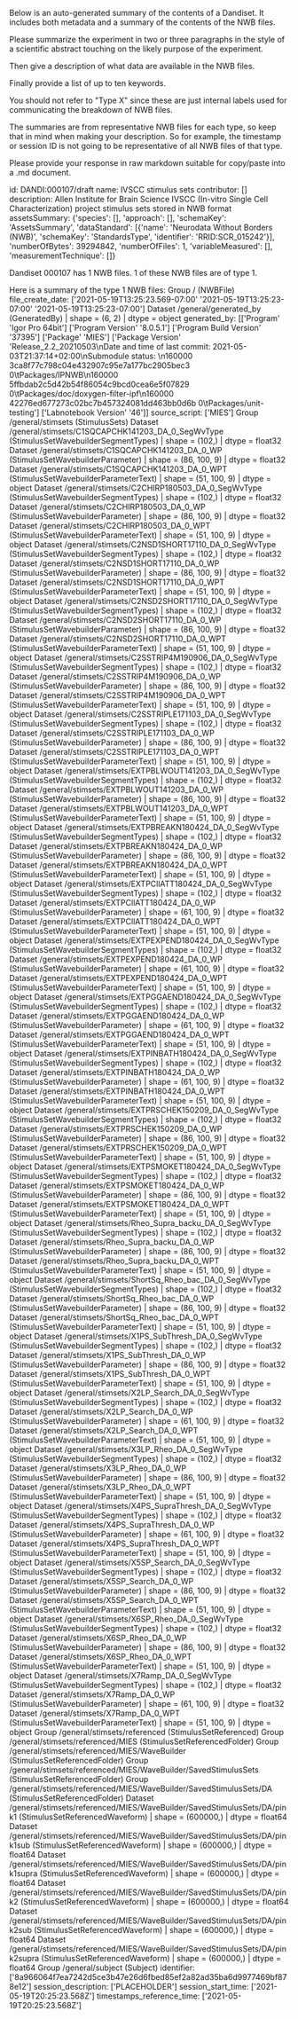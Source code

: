 
Below is an auto-generated summary of the contents of a Dandiset. It includes both metadata and a summary of the contents of the NWB files.

Please summarize the experiment in two or three paragraphs in the style of a scientific abstract touching on the likely purpose of the experiment.

Then give a description of what data are available in the NWB files.

Finally provide a list of up to ten keywords.

You should not refer to "Type X" since these are just internal labels used for communicating the breakdown of NWB files.

The summaries are from representative NWB files for each type, so keep that in mind when making your description. So for example, the timestamp or session ID is not going to be representative of all NWB files of that type.

Please provide your response in raw markdown suitable for copy/paste into a .md document.


id: DANDI:000107/draft
name: IVSCC stimulus sets
contributor: []
description: Allen Institute for Brain Science IVSCC (In-vitro Single Cell Characterization) project stimulus sets stored in NWB format
assetsSummary: {'species': [], 'approach': [], 'schemaKey': 'AssetsSummary', 'dataStandard': [{'name': 'Neurodata Without Borders (NWB)', 'schemaKey': 'StandardsType', 'identifier': 'RRID:SCR_015242'}], 'numberOfBytes': 39294842, 'numberOfFiles': 1, 'variableMeasured': [], 'measurementTechnique': []}

Dandiset 000107 has 1 NWB files.
1 of these NWB files are of type 1.


Here is a summary of the type 1 NWB files:
  Group / (NWBFile) 
  file_create_date: ['2021-05-19T13:25:23.569-07:00' '2021-05-19T13:25:23-07:00'
   '2021-05-19T13:25:23-07:00']
  Dataset /general/generated_by (GeneratedBy)  | shape = (6, 2) | dtype = object
  generated_by: [['Program' 'Igor Pro 64bit']
   ['Program Version' '8.0.5.1']
   ['Program Build Version' '37395']
   ['Package' 'MIES']
   ['Package Version'
    'Release_2.2_20210503\nDate and time of last commit: 2021-05-03T21:37:14+02:00\nSubmodule status: \n160000 3ca8f77c798c04e432907c95e7a177bc2905bec3 0\tPackages/IPNWB\n160000 5ffbdab2c5d42b54f86054c9bcd0cea6e5f07829 0\tPackages/doc/doxygen-filter-ipf\n160000 42276ed677273c02bc7b457324081dd463bb0d6b 0\tPackages/unit-testing']
   ['Labnotebook Version' '46']]
  source_script: ['MIES']
  Group /general/stimsets (StimulusSets) 
  Dataset /general/stimsets/C1SQCAPCHK141203_DA_0_SegWvType (StimulusSetWavebuilderSegmentTypes)  | shape = (102,) | dtype = float32
  Dataset /general/stimsets/C1SQCAPCHK141203_DA_0_WP (StimulusSetWavebuilderParameter)  | shape = (86, 100, 9) | dtype = float32
  Dataset /general/stimsets/C1SQCAPCHK141203_DA_0_WPT (StimulusSetWavebuilderParameterText)  | shape = (51, 100, 9) | dtype = object
  Dataset /general/stimsets/C2CHIRP180503_DA_0_SegWvType (StimulusSetWavebuilderSegmentTypes)  | shape = (102,) | dtype = float32
  Dataset /general/stimsets/C2CHIRP180503_DA_0_WP (StimulusSetWavebuilderParameter)  | shape = (86, 100, 9) | dtype = float32
  Dataset /general/stimsets/C2CHIRP180503_DA_0_WPT (StimulusSetWavebuilderParameterText)  | shape = (51, 100, 9) | dtype = object
  Dataset /general/stimsets/C2NSD1SHORT17110_DA_0_SegWvType (StimulusSetWavebuilderSegmentTypes)  | shape = (102,) | dtype = float32
  Dataset /general/stimsets/C2NSD1SHORT17110_DA_0_WP (StimulusSetWavebuilderParameter)  | shape = (86, 100, 9) | dtype = float32
  Dataset /general/stimsets/C2NSD1SHORT17110_DA_0_WPT (StimulusSetWavebuilderParameterText)  | shape = (51, 100, 9) | dtype = object
  Dataset /general/stimsets/C2NSD2SHORT17110_DA_0_SegWvType (StimulusSetWavebuilderSegmentTypes)  | shape = (102,) | dtype = float32
  Dataset /general/stimsets/C2NSD2SHORT17110_DA_0_WP (StimulusSetWavebuilderParameter)  | shape = (86, 100, 9) | dtype = float32
  Dataset /general/stimsets/C2NSD2SHORT17110_DA_0_WPT (StimulusSetWavebuilderParameterText)  | shape = (51, 100, 9) | dtype = object
  Dataset /general/stimsets/C2SSTRIP4M190906_DA_0_SegWvType (StimulusSetWavebuilderSegmentTypes)  | shape = (102,) | dtype = float32
  Dataset /general/stimsets/C2SSTRIP4M190906_DA_0_WP (StimulusSetWavebuilderParameter)  | shape = (86, 100, 9) | dtype = float32
  Dataset /general/stimsets/C2SSTRIP4M190906_DA_0_WPT (StimulusSetWavebuilderParameterText)  | shape = (51, 100, 9) | dtype = object
  Dataset /general/stimsets/C2SSTRIPLE171103_DA_0_SegWvType (StimulusSetWavebuilderSegmentTypes)  | shape = (102,) | dtype = float32
  Dataset /general/stimsets/C2SSTRIPLE171103_DA_0_WP (StimulusSetWavebuilderParameter)  | shape = (86, 100, 9) | dtype = float32
  Dataset /general/stimsets/C2SSTRIPLE171103_DA_0_WPT (StimulusSetWavebuilderParameterText)  | shape = (51, 100, 9) | dtype = object
  Dataset /general/stimsets/EXTPBLWOUT141203_DA_0_SegWvType (StimulusSetWavebuilderSegmentTypes)  | shape = (102,) | dtype = float32
  Dataset /general/stimsets/EXTPBLWOUT141203_DA_0_WP (StimulusSetWavebuilderParameter)  | shape = (86, 100, 9) | dtype = float32
  Dataset /general/stimsets/EXTPBLWOUT141203_DA_0_WPT (StimulusSetWavebuilderParameterText)  | shape = (51, 100, 9) | dtype = object
  Dataset /general/stimsets/EXTPBREAKN180424_DA_0_SegWvType (StimulusSetWavebuilderSegmentTypes)  | shape = (102,) | dtype = float32
  Dataset /general/stimsets/EXTPBREAKN180424_DA_0_WP (StimulusSetWavebuilderParameter)  | shape = (86, 100, 9) | dtype = float32
  Dataset /general/stimsets/EXTPBREAKN180424_DA_0_WPT (StimulusSetWavebuilderParameterText)  | shape = (51, 100, 9) | dtype = object
  Dataset /general/stimsets/EXTPCllATT180424_DA_0_SegWvType (StimulusSetWavebuilderSegmentTypes)  | shape = (102,) | dtype = float32
  Dataset /general/stimsets/EXTPCllATT180424_DA_0_WP (StimulusSetWavebuilderParameter)  | shape = (61, 100, 9) | dtype = float32
  Dataset /general/stimsets/EXTPCllATT180424_DA_0_WPT (StimulusSetWavebuilderParameterText)  | shape = (51, 100, 9) | dtype = object
  Dataset /general/stimsets/EXTPEXPEND180424_DA_0_SegWvType (StimulusSetWavebuilderSegmentTypes)  | shape = (102,) | dtype = float32
  Dataset /general/stimsets/EXTPEXPEND180424_DA_0_WP (StimulusSetWavebuilderParameter)  | shape = (61, 100, 9) | dtype = float32
  Dataset /general/stimsets/EXTPEXPEND180424_DA_0_WPT (StimulusSetWavebuilderParameterText)  | shape = (51, 100, 9) | dtype = object
  Dataset /general/stimsets/EXTPGGAEND180424_DA_0_SegWvType (StimulusSetWavebuilderSegmentTypes)  | shape = (102,) | dtype = float32
  Dataset /general/stimsets/EXTPGGAEND180424_DA_0_WP (StimulusSetWavebuilderParameter)  | shape = (61, 100, 9) | dtype = float32
  Dataset /general/stimsets/EXTPGGAEND180424_DA_0_WPT (StimulusSetWavebuilderParameterText)  | shape = (51, 100, 9) | dtype = object
  Dataset /general/stimsets/EXTPINBATH180424_DA_0_SegWvType (StimulusSetWavebuilderSegmentTypes)  | shape = (102,) | dtype = float32
  Dataset /general/stimsets/EXTPINBATH180424_DA_0_WP (StimulusSetWavebuilderParameter)  | shape = (61, 100, 9) | dtype = float32
  Dataset /general/stimsets/EXTPINBATH180424_DA_0_WPT (StimulusSetWavebuilderParameterText)  | shape = (51, 100, 9) | dtype = object
  Dataset /general/stimsets/EXTPRSCHEK150209_DA_0_SegWvType (StimulusSetWavebuilderSegmentTypes)  | shape = (102,) | dtype = float32
  Dataset /general/stimsets/EXTPRSCHEK150209_DA_0_WP (StimulusSetWavebuilderParameter)  | shape = (86, 100, 9) | dtype = float32
  Dataset /general/stimsets/EXTPRSCHEK150209_DA_0_WPT (StimulusSetWavebuilderParameterText)  | shape = (51, 100, 9) | dtype = object
  Dataset /general/stimsets/EXTPSMOKET180424_DA_0_SegWvType (StimulusSetWavebuilderSegmentTypes)  | shape = (102,) | dtype = float32
  Dataset /general/stimsets/EXTPSMOKET180424_DA_0_WP (StimulusSetWavebuilderParameter)  | shape = (86, 100, 9) | dtype = float32
  Dataset /general/stimsets/EXTPSMOKET180424_DA_0_WPT (StimulusSetWavebuilderParameterText)  | shape = (51, 100, 9) | dtype = object
  Dataset /general/stimsets/Rheo_Supra_backu_DA_0_SegWvType (StimulusSetWavebuilderSegmentTypes)  | shape = (102,) | dtype = float32
  Dataset /general/stimsets/Rheo_Supra_backu_DA_0_WP (StimulusSetWavebuilderParameter)  | shape = (86, 100, 9) | dtype = float32
  Dataset /general/stimsets/Rheo_Supra_backu_DA_0_WPT (StimulusSetWavebuilderParameterText)  | shape = (51, 100, 9) | dtype = object
  Dataset /general/stimsets/ShortSq_Rheo_bac_DA_0_SegWvType (StimulusSetWavebuilderSegmentTypes)  | shape = (102,) | dtype = float32
  Dataset /general/stimsets/ShortSq_Rheo_bac_DA_0_WP (StimulusSetWavebuilderParameter)  | shape = (86, 100, 9) | dtype = float32
  Dataset /general/stimsets/ShortSq_Rheo_bac_DA_0_WPT (StimulusSetWavebuilderParameterText)  | shape = (51, 100, 9) | dtype = object
  Dataset /general/stimsets/X1PS_SubThresh_DA_0_SegWvType (StimulusSetWavebuilderSegmentTypes)  | shape = (102,) | dtype = float32
  Dataset /general/stimsets/X1PS_SubThresh_DA_0_WP (StimulusSetWavebuilderParameter)  | shape = (86, 100, 9) | dtype = float32
  Dataset /general/stimsets/X1PS_SubThresh_DA_0_WPT (StimulusSetWavebuilderParameterText)  | shape = (51, 100, 9) | dtype = object
  Dataset /general/stimsets/X2LP_Search_DA_0_SegWvType (StimulusSetWavebuilderSegmentTypes)  | shape = (102,) | dtype = float32
  Dataset /general/stimsets/X2LP_Search_DA_0_WP (StimulusSetWavebuilderParameter)  | shape = (61, 100, 9) | dtype = float32
  Dataset /general/stimsets/X2LP_Search_DA_0_WPT (StimulusSetWavebuilderParameterText)  | shape = (51, 100, 9) | dtype = object
  Dataset /general/stimsets/X3LP_Rheo_DA_0_SegWvType (StimulusSetWavebuilderSegmentTypes)  | shape = (102,) | dtype = float32
  Dataset /general/stimsets/X3LP_Rheo_DA_0_WP (StimulusSetWavebuilderParameter)  | shape = (86, 100, 9) | dtype = float32
  Dataset /general/stimsets/X3LP_Rheo_DA_0_WPT (StimulusSetWavebuilderParameterText)  | shape = (51, 100, 9) | dtype = object
  Dataset /general/stimsets/X4PS_SupraThresh_DA_0_SegWvType (StimulusSetWavebuilderSegmentTypes)  | shape = (102,) | dtype = float32
  Dataset /general/stimsets/X4PS_SupraThresh_DA_0_WP (StimulusSetWavebuilderParameter)  | shape = (61, 100, 9) | dtype = float32
  Dataset /general/stimsets/X4PS_SupraThresh_DA_0_WPT (StimulusSetWavebuilderParameterText)  | shape = (51, 100, 9) | dtype = object
  Dataset /general/stimsets/X5SP_Search_DA_0_SegWvType (StimulusSetWavebuilderSegmentTypes)  | shape = (102,) | dtype = float32
  Dataset /general/stimsets/X5SP_Search_DA_0_WP (StimulusSetWavebuilderParameter)  | shape = (86, 100, 9) | dtype = float32
  Dataset /general/stimsets/X5SP_Search_DA_0_WPT (StimulusSetWavebuilderParameterText)  | shape = (51, 100, 9) | dtype = object
  Dataset /general/stimsets/X6SP_Rheo_DA_0_SegWvType (StimulusSetWavebuilderSegmentTypes)  | shape = (102,) | dtype = float32
  Dataset /general/stimsets/X6SP_Rheo_DA_0_WP (StimulusSetWavebuilderParameter)  | shape = (86, 100, 9) | dtype = float32
  Dataset /general/stimsets/X6SP_Rheo_DA_0_WPT (StimulusSetWavebuilderParameterText)  | shape = (51, 100, 9) | dtype = object
  Dataset /general/stimsets/X7Ramp_DA_0_SegWvType (StimulusSetWavebuilderSegmentTypes)  | shape = (102,) | dtype = float32
  Dataset /general/stimsets/X7Ramp_DA_0_WP (StimulusSetWavebuilderParameter)  | shape = (61, 100, 9) | dtype = float32
  Dataset /general/stimsets/X7Ramp_DA_0_WPT (StimulusSetWavebuilderParameterText)  | shape = (51, 100, 9) | dtype = object
  Group /general/stimsets/referenced (StimulusSetReferenced) 
  Group /general/stimsets/referenced/MIES (StimulusSetReferencedFolder) 
  Group /general/stimsets/referenced/MIES/WaveBuilder (StimulusSetReferencedFolder) 
  Group /general/stimsets/referenced/MIES/WaveBuilder/SavedStimulusSets (StimulusSetReferencedFolder) 
  Group /general/stimsets/referenced/MIES/WaveBuilder/SavedStimulusSets/DA (StimulusSetReferencedFolder) 
  Dataset /general/stimsets/referenced/MIES/WaveBuilder/SavedStimulusSets/DA/pink1 (StimulusSetReferencedWaveform)  | shape = (600000,) | dtype = float64
  Dataset /general/stimsets/referenced/MIES/WaveBuilder/SavedStimulusSets/DA/pink1sub (StimulusSetReferencedWaveform)  | shape = (600000,) | dtype = float64
  Dataset /general/stimsets/referenced/MIES/WaveBuilder/SavedStimulusSets/DA/pink1supra (StimulusSetReferencedWaveform)  | shape = (600000,) | dtype = float64
  Dataset /general/stimsets/referenced/MIES/WaveBuilder/SavedStimulusSets/DA/pink2 (StimulusSetReferencedWaveform)  | shape = (600000,) | dtype = float64
  Dataset /general/stimsets/referenced/MIES/WaveBuilder/SavedStimulusSets/DA/pink2sub (StimulusSetReferencedWaveform)  | shape = (600000,) | dtype = float64
  Dataset /general/stimsets/referenced/MIES/WaveBuilder/SavedStimulusSets/DA/pink2supra (StimulusSetReferencedWaveform)  | shape = (600000,) | dtype = float64
  Group /general/subject (Subject) 
  identifier: ['8a966064f7ea7242d5ce3b47e26d6fbed85ef2a82ad35ba6d9977469bf878e12']
  session_description: ['PLACEHOLDER']
  session_start_time: ['2021-05-19T20:25:23.568Z']
  timestamps_reference_time: ['2021-05-19T20:25:23.568Z']
